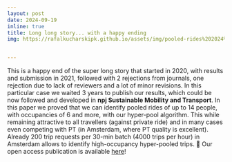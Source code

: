 ```yaml
---
layout: post
date: 2024-09-19
inline: true
title: Long long story... with a happy ending
img: https://rafalkucharskipk.github.io/assets/img/pooled-rides%202024%20(with%20O.%20Cats)%20npj.jfif


---
```

This is a happy end of the super long story that started in 2020, with results and submission in 2021, followed with 2 rejections from journals, one rejection due to lack of reviewers and a lot of minor revisions. In this particular case we waited 3 years to publish our results, which could be now followed and developed in **npj Sustainable Mobility and Transport**. In this paper we proved that we can identify pooled rides of up to 14 people, with occupancies of 6 and more, with our hyper-pool algorithm. This while remaining attractive to all travellers (against private ride) and in many cases even competing with PT (in Amsterdam, where PT quality is excellent). Already 200 trip requests per 30-min batch (4000 trips per hour) in Amsterdam allows to identify high-occupancy hyper-pooled trips.
🔖 Our open access publication is available [here](https://www.nature.com/articles/s44333-024-00006-4)! 
